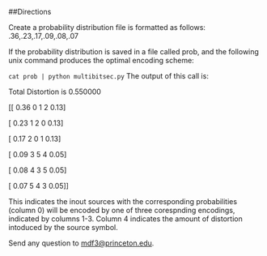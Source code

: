 ##Directions

Create a probability distribution file is formatted as follows:
.36,.23,.17,.09,.08,.07

If the probability distribution is saved in a file called prob, and the following unix command produces the
optimal encoding scheme:

```cat prob | python multibitsec.py```
The output of this call is:

Total Distortion is 0.550000

[[ 0.36        0          1          2          0.13]

 [ 0.23        1          2          0          0.13]
 
 [ 0.17        2          0          1          0.13]
 
 [ 0.09        3          5          4          0.05]
 
 [ 0.08        4          3          5          0.05]
 
 [ 0.07        5          4          3          0.05]]

 This indicates the inout sources with the corresponding probabilities (column 0) will be encoded by one of three corespnding encodings, indicated by columns 1-3. Column 4 indicates the amount of distortion intoduced by the source symbol.
 
 Send any question to mdf3@princeton.edu.
